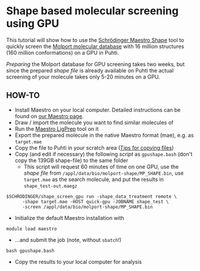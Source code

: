 # Shape based molecular screening using GPU

This tutorial will show how to use the 
[Schrödinger Maestro Shape](https://www.schrodinger.com/Shape-Screening/)
tool to quickly screen the 
[Molport molecular database](https://molport.com/shop/screeening-compound-database)
with 16 million structures (160 million conformations) on a GPU in Puhti.

_Preparing_ the Molport database for GPU screening takes two weeks,
but since the prepared _shape file_ is already available on Puhti the actual
screening of your molecule takes only 5-20 minutes on a GPU.


## HOW-TO

* Install Maestro on your local computer. Detailed instructions can
  be found on [our Maestro page](../../apps/maestro.md).
* Draw / import the molecule you want to find similar molecules of
* Run the [Maestro LigPrep](https://www.schrodinger.com/LigPrep/) tool on it
* Export the prepared molecule in the native Maestro format (mae), e.g. as `target.mae`
* Copy the file to Puhti in your scratch area ([Tips for copying files](../../data/moving/index.md))
* Copy (and edit if necessary) the following _script_ as `gpushape.bash` (don't copy the 139GB shape-file)
  to the same folder
    * This script will request 60 minutes of time on one GPU, use the _shape file_ from
      `/appl/data/bio/molport-shape/MP_SHAPE.bin`, use `target.mae` as the search
      molecule, and put the results in `shape_test-out.maegz`
```
$SCHRODINGER/shape_screen_gpu run -shape_data_treatment remote \
      -shape target.mae -HOST quick-gpu -JOBNAME shape_test \
      -screen /appl/data/bio/molport-shape/MP_SHAPE.bin
```
* Initialize the default Maestro installation with
```
module load maestro
```
* ...and submit the job (note, without `sbatch`!)
```
bash gpushape.bash
```
* Copy the results to your local computer for analysis
